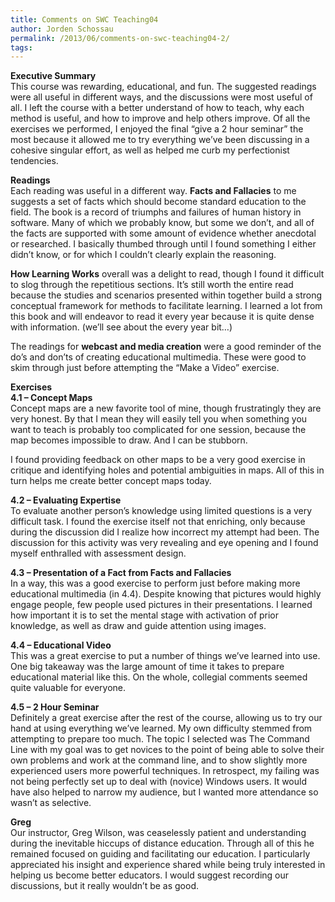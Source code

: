 ```yaml
---
title: Comments on SWC Teaching04
author: Jorden Schossau
permalink: /2013/06/comments-on-swc-teaching04-2/
tags:
---
```

**Executive Summary**  
This course was rewarding, educational, and fun. The suggested readings were all useful in different ways, and the discussions were most useful of all. I left the course with a better understand of how to teach, why each method is useful, and how to improve and help others improve. Of all the exercises we performed, I enjoyed the final &#8220;give a 2 hour seminar&#8221; the most because it allowed me to try everything we&#8217;ve been discussing in a cohesive singular effort, as well as helped me curb my perfectionist tendencies.

**Readings**  
Each reading was useful in a different way. **Facts and Fallacies** to me suggests a set of facts which should become standard education to the field. The book is a record of triumphs and failures of human history in software. Many of which we probably know, but some we don&#8217;t, and all of the facts are supported with some amount of evidence whether anecdotal or researched. I basically thumbed through until I found something I either didn&#8217;t know, or for which I couldn&#8217;t clearly explain the reasoning.

**How Learning Works** overall was a delight to read, though I found it difficult to slog through the repetitious sections. It&#8217;s still worth the entire read because the studies and scenarios presented within together build a strong conceptual framework for methods to facilitate learning. I learned a lot from this book and will endeavor to read it every year because it is quite dense with information. (we&#8217;ll see about the every year bit&#8230;)

The readings for **webcast and media creation** were a good reminder of the do&#8217;s and don&#8217;ts of creating educational multimedia. These were good to skim through just before attempting the &#8220;Make a Video&#8221; exercise.

**Exercises**  
**4.1 &#8211; Concept Maps**  
Concept maps are a new favorite tool of mine, though frustratingly they are very honest. By that I mean they will easily tell you when something you want to teach is probably too complicated for one session, because the map becomes impossible to draw. And I can be stubborn.

I found providing feedback on other maps to be a very good exercise in critique and identifying holes and potential ambiguities in maps. All of this in turn helps me create better concept maps today.

**4.2 &#8211; Evaluating Expertise**  
To evaluate another person&#8217;s knowledge using limited questions is a very difficult task. I found the exercise itself not that enriching, only because during the discussion did I realize how incorrect my attempt had been. The discussion for this activity was very revealing and eye opening and I found myself enthralled with assessment design.

**4.3 &#8211; Presentation of a Fact from Facts and Fallacies**  
In a way, this was a good exercise to perform just before making more educational multimedia (in 4.4). Despite knowing that pictures would highly engage people, few people used pictures in their presentations. I learned how important it is to set the mental stage with activation of prior knowledge, as well as draw and guide attention using images.

**4.4 &#8211; Educational Video**  
This was a great exercise to put a number of things we&#8217;ve learned into use. One big takeaway was the large amount of time it takes to prepare educational material like this. On the whole, collegial comments seemed quite valuable for everyone.

**4.5 &#8211; 2 Hour Seminar**  
Definitely a great exercise after the rest of the course, allowing us to try our hand at using everything we&#8217;ve learned. My own difficulty stemmed from attempting to prepare too much. The topic I selected was The Command Line with my goal was to get novices to the point of being able to solve their own problems and work at the command line, and to show slightly more experienced users more powerful techniques. In retrospect, my failing was not being perfectly set up to deal with (novice) Windows users. It would have also helped to narrow my audience, but I wanted more attendance so wasn&#8217;t as selective.

**Greg**  
Our instructor, Greg Wilson, was ceaselessly patient and understanding during the inevitable hiccups of distance education. Through all of this he remained focused on guiding and facilitating our education. I particularly appreciated his insight and experience shared while being truly interested in helping us become better educators. I would suggest recording our discussions, but it really wouldn&#8217;t be as good.
